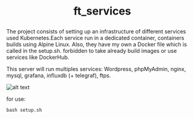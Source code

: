# <p align=center> ft_services </p>

The project consists of setting up an infrastructure of different services used Kubernetes.Each service run in a dedicated container, containers builds using Alpine Linux. Also, they have my own a Docker file which is called in the setup.sh. forbidden to take already build images or use services like DockerHub.

This server will run multiples services: Wordpress, phpMyAdmin, nginx, mysql, grafana, influxdb (+ telegraf), ftps.


 ![alt text](https://blog.jetbrains.com/wp-content/uploads/2015/10/phpstorm-large_v-trans.png)

for use:

```
bash setup.sh
```